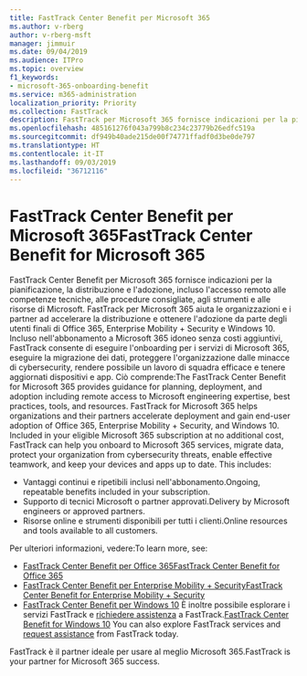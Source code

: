 ```yaml
---
title: FastTrack Center Benefit per Microsoft 365
ms.author: v-rberg
author: v-rberg-msft
manager: jimmuir
ms.date: 09/04/2019
ms.audience: ITPro
ms.topic: overview
f1_keywords:
- microsoft-365-onboarding-benefit
ms.service: m365-administration
localization_priority: Priority
ms.collection: FastTrack
description: FastTrack per Microsoft 365 fornisce indicazioni per la pianificazione, la distribuzione e l'adozione, incluso l'accesso remoto alle competenze tecniche, alle procedure consigliate, agli strumenti e alle risorse di Microsoft. FastTrack per Microsoft 365 aiuta le organizzazioni e i partner ad accelerare la distribuzione e ottenere l'adozione da parte degli utenti finali di Office 365, Windows 10 ed Enterprise Mobility + Security.
ms.openlocfilehash: 485161276f043a799b8c234c23779b26edfc519a
ms.sourcegitcommit: df949b40ade215de00f74771ffadf0d3be0de797
ms.translationtype: HT
ms.contentlocale: it-IT
ms.lasthandoff: 09/03/2019
ms.locfileid: "36712116"
---
```

# <a name="fasttrack-center-benefit-for-microsoft-365"></a><span data-ttu-id="c525f-104">FastTrack Center Benefit per Microsoft 365</span><span class="sxs-lookup"><span data-stu-id="c525f-104">FastTrack Center Benefit for Microsoft 365</span></span>

<span data-ttu-id="c525f-p102">FastTrack Center Benefit per Microsoft 365 fornisce indicazioni per la pianificazione, la distribuzione e l'adozione, incluso l'accesso remoto alle competenze tecniche, alle procedure consigliate, agli strumenti e alle risorse di Microsoft. FastTrack per Microsoft 365 aiuta le organizzazioni e i partner ad accelerare la distribuzione e ottenere l'adozione da parte degli utenti finali di Office 365, Enterprise Mobility + Security e Windows 10. Incluso nell'abbonamento a Microsoft 365 idoneo senza costi aggiuntivi, FastTrack consente di eseguire l'onboarding per i servizi di Microsoft 365, eseguire la migrazione dei dati, proteggere l'organizzazione dalle minacce di cybersecurity, rendere possibile un lavoro di squadra efficace e tenere aggiornati dispositivi e app. Ciò comprende:</span><span class="sxs-lookup"><span data-stu-id="c525f-p102">The FastTrack Center Benefit for Microsoft 365 provides guidance for planning, deployment, and adoption including remote access to Microsoft engineering expertise, best practices, tools, and resources. FastTrack for Microsoft 365 helps organizations and their partners accelerate deployment and gain end-user adoption of Office 365, Enterprise Mobility + Security, and Windows 10. Included in your eligible Microsoft 365 subscription at no additional cost, FastTrack can help you onboard to Microsoft 365 services, migrate data, protect your organization from cybersecurity threats, enable effective teamwork, and keep your devices and apps up to date. This includes:</span></span>

- <span data-ttu-id="c525f-109">Vantaggi continui e ripetibili inclusi nell'abbonamento.</span><span class="sxs-lookup"><span data-stu-id="c525f-109">Ongoing, repeatable benefits included in your subscription.</span></span>
- <span data-ttu-id="c525f-110">Supporto di tecnici Microsoft o partner approvati.</span><span class="sxs-lookup"><span data-stu-id="c525f-110">Delivery by Microsoft engineers or approved partners.</span></span>
- <span data-ttu-id="c525f-111">Risorse online e strumenti disponibili per tutti i clienti.</span><span class="sxs-lookup"><span data-stu-id="c525f-111">Online resources and tools available to all customers.</span></span>
  
<span data-ttu-id="c525f-112">Per ulteriori informazioni, vedere:</span><span class="sxs-lookup"><span data-stu-id="c525f-112">To learn more, see:</span></span>

- [<span data-ttu-id="c525f-113">FastTrack Center Benefit per Office 365</span><span class="sxs-lookup"><span data-stu-id="c525f-113">FastTrack Center Benefit for Office 365</span></span>](O365-fasttrack-benefit-for-office-365.md) 
- [<span data-ttu-id="c525f-114">FastTrack Center Benefit per Enterprise Mobility + Security</span><span class="sxs-lookup"><span data-stu-id="c525f-114">FastTrack Center Benefit for Enterprise Mobility + Security</span></span>](EMS-fasttrack-benefit-for-EMS.md)
- <span data-ttu-id="c525f-115">[FastTrack Center Benefit per Windows 10](Win-10-fasttrack-benefit-for-Windows-10.md) È inoltre possibile esplorare i servizi FastTrack e [richiedere assistenza](https://go.microsoft.com/fwlink/p/?LinkId=2003903) a FastTrack.</span><span class="sxs-lookup"><span data-stu-id="c525f-115">[FastTrack Center Benefit for Windows 10](Win-10-fasttrack-benefit-for-Windows-10.md) You can also explore FastTrack services and [request assistance](https://go.microsoft.com/fwlink/p/?LinkId=2003903) from FastTrack today.</span></span>

<span data-ttu-id="c525f-116">FastTrack è il partner ideale per usare al meglio Microsoft 365.</span><span class="sxs-lookup"><span data-stu-id="c525f-116">FastTrack is your partner for Microsoft 365 success.</span></span>
  
  

 